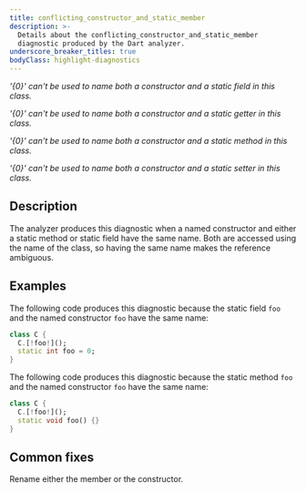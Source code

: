 ```yaml
---
title: conflicting_constructor_and_static_member
description: >-
  Details about the conflicting_constructor_and_static_member
  diagnostic produced by the Dart analyzer.
underscore_breaker_titles: true
bodyClass: highlight-diagnostics
---
```


_'{0}' can't be used to name both a constructor and a static field in this
class._

_'{0}' can't be used to name both a constructor and a static getter in this
class._

_'{0}' can't be used to name both a constructor and a static method in this
class._

_'{0}' can't be used to name both a constructor and a static setter in this
class._

## Description

The analyzer produces this diagnostic when a named constructor and either a
static method or static field have the same name. Both are accessed using
the name of the class, so having the same name makes the reference
ambiguous.

## Examples

The following code produces this diagnostic because the static field `foo`
and the named constructor `foo` have the same name:

```dart
class C {
  C.[!foo!]();
  static int foo = 0;
}
```

The following code produces this diagnostic because the static method `foo`
and the named constructor `foo` have the same name:

```dart
class C {
  C.[!foo!]();
  static void foo() {}
}
```

## Common fixes

Rename either the member or the constructor.
